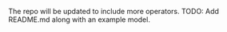 The repo will be updated to include more operators. 
  TODO: Add README.md along with an example model.
